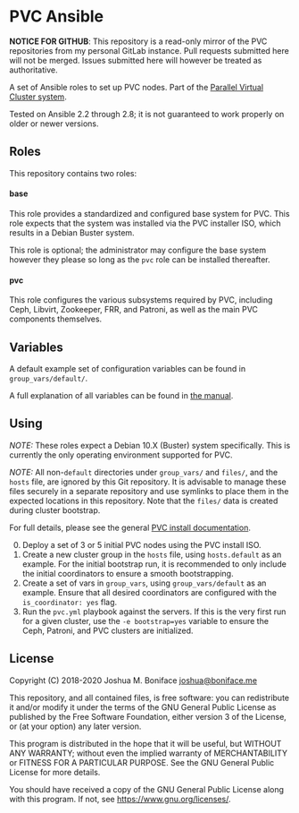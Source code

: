 # PVC Ansible

**NOTICE FOR GITHUB**: This repository is a read-only mirror of the PVC repositories from my personal GitLab instance. Pull requests submitted here will not be merged. Issues submitted here will however be treated as authoritative.

A set of Ansible roles to set up PVC nodes. Part of the [Parallel Virtual Cluster system](https://github.com/parallelvirtualcluster/pvc).

Tested on Ansible 2.2 through 2.8; it is not guaranteed to work properly on older or newer versions.

## Roles

This repository contains two roles:

#### base

This role provides a standardized and configured base system for PVC. This role expects that
the system was installed via the PVC installer ISO, which results in a Debian Buster system.

This role is optional; the administrator may configure the base system however they please so
long as the `pvc` role can be installed thereafter.

#### pvc

This role configures the various subsystems required by PVC, including Ceph, Libvirt, Zookeeper,
FRR, and Patroni, as well as the main PVC components themselves.

## Variables

A default example set of configuration variables can be found in `group_vars/default/`.

A full explanation of all variables can be found in [the manual](https://parallelvirtualcluster.readthedocs.io/en/latest/manuals/ansible/).

## Using

*NOTE:* These roles expect a Debian 10.X (Buster) system specifically. This is currently the
        only operating environment supported for PVC.

*NOTE:* All non-`default` directories under `group_vars/` and `files/`, and the `hosts` file,
        are ignored by this Git repository. It is advisable to manage these files securely
        in a separate repository and use symlinks to place them in the expected locations in
        this repository. Note that the `files/` data is created during cluster bootstrap.

For full details, please see the general [PVC install documentation](https://parallelvirtualcluster.readthedocs.io/en/latest/installing/).

0. Deploy a set of 3 or 5 initial PVC nodes using the PVC install ISO.
0. Create a new cluster group in the `hosts` file, using `hosts.default` as an example. For
   the initial bootstrap run, it is recommended to only include the initial coordinators
   to ensure a smooth bootstrapping.
0. Create a set of vars in `group_vars`, using `group_vars/default` as an example. Ensure
   that all desired coordinators are configured with the `is_coordinator: yes` flag.
0. Run the `pvc.yml` playbook against the servers. If this is the very first run for a given
   cluster, use the `-e bootstrap=yes` variable to ensure the Ceph, Patroni, and PVC clusters
   are initialized.

## License

Copyright (C) 2018-2020  Joshua M. Boniface <joshua@boniface.me>

This repository, and all contained files, is free software: you can
redistribute it and/or modify it under the terms of the GNU General
Public License as published by the Free Software Foundation, either
version 3 of the License, or (at your option) any later version.

This program is distributed in the hope that it will be useful,
but WITHOUT ANY WARRANTY; without even the implied warranty of
MERCHANTABILITY or FITNESS FOR A PARTICULAR PURPOSE.  See the
GNU General Public License for more details.

You should have received a copy of the GNU General Public License
along with this program.  If not, see <https://www.gnu.org/licenses/>.
